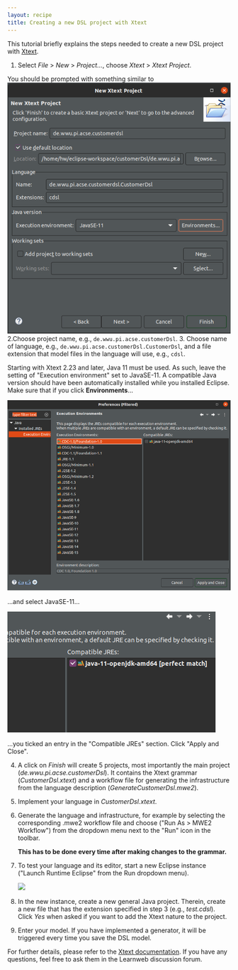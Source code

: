 ```yaml
---
layout: recipe
title: Creating a new DSL project with Xtext
---
```


This tutorial briefly explains the steps needed to create a new DSL project with [Xtext](http://www.eclipse.org/Xtext/index.html).

1. Select *File* > *New* > *Project...*, choose *Xtext* > *Xtext Project*.

You should be prompted with something similar to 
![](images/New%20Xtext%20Project.png)
2.Choose project name, e.g., `de.wwu.pi.acse.customerDsl`.
3. Choose name of language, e.g., `de.wwu.pi.acse.customerDsl.CustomerDsl`, and a file extension that model files in the language will use, e.g., `cdsl`.

Starting with Xtext 2.23 and later, Java 11 must be used. As such, leave the setting of "Execution environment" set to
JavaSE-11. A compatible Java version should have been automatically installed while you installed Eclipse. 
Make sure that if you click **Environments**...

![](images/Configuration%20of%20Java%2011.png)

...and select JavaSE-11...

![](images/Select%20compatible%20JRE.png) 

...you ticked an entry in the "Compatible JREs" section.
Click "Apply and Close".

4. A click on *Finish* will create 5 projects, most importantly the main project (*de.wwu.pi.acse.customerDsl*). It contains the Xtext grammar (*CustomerDsl.xtext*) and a workflow file for generating the infrastructure from the language description (*GenerateCustomerDsl.mwe2*).
5. Implement your language in *CustomerDsl.xtext*.
6. Generate the language and infrastructure, for example by selecting the corresponding .mwe2 workflow file and choose ("Run As > MWE2 Workflow") from the dropdown menu next to the "Run" icon in the toolbar.

   **This has to be done every time after making changes to the grammar.**

7. To test your language and its editor, start a new Eclipse instance ("Launch Runtime Eclipse" from the Run dropdown menu).

    ![](images/LaunchRuntimeEclipse.png)

8. In the new instance, create a new general Java project.
   Therein, create a new file that has the extension specified in step 3 (e.g., *test.cdsl*).
   Click *Yes* when asked if you want to add the Xtext nature to the project.
9. Enter your model. If you have implemented a generator, it will be triggered every time you save the DSL model.

For further details, please refer to the [Xtext documentation](http://www.eclipse.org/Xtext/documentation/). If you have any questions, feel free to ask them in the Learnweb discussion forum.
